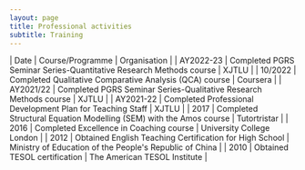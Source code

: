 ```yaml
---
layout: page
title: Professional activities
subtitle: Training
---
```


| Date | Course/Programme | Organisation | 
| AY2022-23	| Completed PGRS Seminar Series-Quantitative Research Methods course | XJTLU |
| 10/2022	| Completed Qualitative Comparative Analysis (QCA) course | Coursera |
| AY2021/22	| Completed PGRS Seminar Series-Qualitative Research Methods course | XJTLU |
| AY2021-22	| Completed Professional Development Plan for Teaching Staff | XJTLU |
| 2017 | Completed Structural Equation Modelling (SEM) with the Amos course | Tutortristar |
| 2016 | Completed Excellence in Coaching course | University College London |
| 2012 | Obtained English Teaching Certification for High School | Ministry of Education of the People's Republic of China |
| 2010 | Obtained TESOL certification | The American TESOL Institute |
